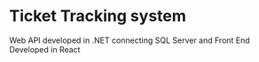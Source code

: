 # Ticket Tracking system 
Web API developed in .NET connecting SQL Server and Front End Developed in React
